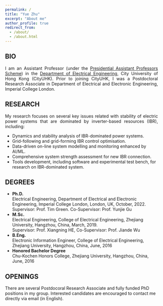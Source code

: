 ```yaml
---
permalink: /
title: "Yue Zhu"
excerpt: "About me"
author_profile: true
redirect_from: 
  - /about/
  - /about.html
---
```


<!--<div style="text-align: justify"> I am a researcher in electrical engineering.</div> -->

##  BIO
<div style="text-align: justify"> I am an Assistant Professor (under the <a href="https://www.cityu.edu.hk/vpti/paps/">Presidential Assistant Professors Scheme</a>) in the <a href="https://www.ee.cityu.edu.hk/">Department of Electrical Engineering</a>, City University of Hong Kong (CityUHK). Prior to joining CityUHK, I was a Postdoctoral Research Associate in Department of Electrical and Electronic Engineering, Imperial College London.</div>

## RESEARCH
<div style="text-align: justify"> My research focuses on several key issues related with stability of electric power systems that are dominated by inverter-based resources (IBR), including:</div>

* Dynamics and stability analysis of IBR-dominated power systems.
* Grid-following and grid-forming IBR control optimisation.
* Data-driven on-line system modelling and monitoring enhanced by AI/ML.
* Comprehensive system strength assessment for new IBR connection.
* Tools development, including software and experimental test bench, for research on IBR-dominated system.

## DEGREES 
* **Ph.D.**<br>
Electrical Engineering, Department of Electrical and Electronic Engineering, Imperial College London, London, UK, October, 2022.<br>
Supervisor: Prof. Tim Green. Co-Supervisor: Prof. Yunjie Gu
* **M.Sc.**<br>
Electrical Engineering, College of Electrical Engineering, Zhejiang University, Hangzhou, China, March, 2019.<br>
Supervisor: Prof. Xiangning HE, Co-Supervisor: Prof. Jiande Wu
* **B.Eng.** <br>
Electronic Information Engineer, College of Electrical Engineering, Zhejiang University, Hangzhou, China, June, 2016
* **Honored Bachelor Degree**<br>
Chu-Kochen Honors College, Zhejiang University, Hangzhou, China, June, 2016

<!-- 
## Selected Awards
* Chinese Government Award for Outstanding Self-financed Student Abroad (500 Chinese oversea students worldwide), 2020
* Outstanding Graduate of Zhejiang Province, 2019
* China National Scholarship, 2018
* Wang Guosong Scholarship (the highest honor of College of Electrical Engineering, Zhejiang University), 2022
* Dean Scholarship of Chu-Kochen Honors College (for outstanding contributions to the college), 2015 

## Language
* Chinese mandarin: Native
* English: Professional Proficient -->

## OPENINGS
There are several Postdocoral Research Associate and fully funded PhD positions in my group. Interested candidates are encouraged to contact me directly via email (in English).